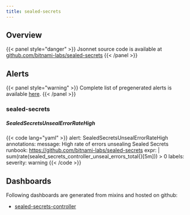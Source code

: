 ```yaml
---
title: sealed-secrets
---
```


## Overview



{{< panel style="danger" >}}
Jsonnet source code is available at [github.com/bitnami-labs/sealed-secrets](https://github.com/bitnami-labs/sealed-secrets/tree/master/contrib/prometheus-mixin)
{{< /panel >}}

## Alerts

{{< panel style="warning" >}}
Complete list of pregenerated alerts is available [here](https://github.com/monitoring-mixins/website/blob/master/assets/sealed-secrets/alerts.yaml).
{{< /panel >}}

### sealed-secrets

##### SealedSecretsUnsealErrorRateHigh

{{< code lang="yaml" >}}
alert: SealedSecretsUnsealErrorRateHigh
annotations:
  message: High rate of errors unsealing Sealed Secrets
  runbook: https://github.com/bitnami-labs/sealed-secrets
expr: |
  sum(rate(sealed_secrets_controller_unseal_errors_total{}[5m])) > 0
labels:
  severity: warning
{{< /code >}}
 
## Dashboards
Following dashboards are generated from mixins and hosted on github:


- [sealed-secrets-controller](https://github.com/monitoring-mixins/website/blob/master/assets/sealed-secrets/dashboards/sealed-secrets-controller.json)
